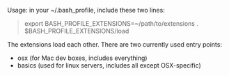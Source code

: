 Usage: in your ~/.bash_profile, include these two lines:

> export BASH_PROFILE_EXTENSIONS=~/path/to/extensions
> . $BASH_PROFILE_EXTENSIONS/load

The extensions load each other.  There are two currently used entry points:
* osx (for Mac dev boxes, includes everything)
* basics (used for linux servers, includes all except OSX-specific)